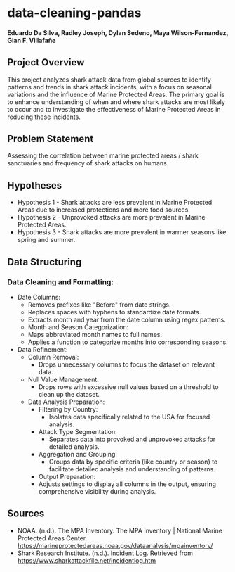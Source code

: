 # data-cleaning-pandas

#### Eduardo Da Silva, Radley Joseph, Dylan Sedeno, Maya Wilson-Fernandez, Gian F. Villafañe

## Project Overview
This project analyzes shark attack data from global sources to identify patterns and trends in shark attack incidents, with a focus on seasonal variations and the influence of Marine Protected Areas. The primary goal is to enhance understanding of when and where shark attacks are most likely to occur and to investigate the effectiveness of Marine Protected Areas in reducing these incidents.
  
## Problem Statement 
  Assessing the correlation between marine protected areas / shark sanctuaries and frequency of shark attacks on humans. 

## Hypotheses
- Hypothesis 1 - Shark attacks are less prevalent in Marine Protected Areas due to increased protections and more food sources.
- Hypothesis 2 - Unprovoked attacks are more prevalent in Marine Protected Areas.
- Hypothesis 3 - Shark attacks are more prevalent in warmer seasons like spring and summer. 

## Data Structuring 
### Data Cleaning and Formatting:
- Date Columns:
  - Removes prefixes like "Before" from date strings.
  - Replaces spaces with hyphens to standardize date formats.
  - Extracts month and year from the date column using regex patterns.
  - Month and Season Categorization:
  - Maps abbreviated month names to full names.
  - Applies a function to categorize months into corresponding seasons.
- Data Refinement:
  - Column Removal:
    - Drops unnecessary columns to focus the dataset on relevant data.
  - Null Value Management:
    - Drops rows with excessive null values based on a threshold to clean up the dataset.
  - Data Analysis Preparation:
    - Filtering by Country:
      - Isolates data specifically related to the USA for focused analysis.
    - Attack Type Segmentation:
      - Separates data into provoked and unprovoked attacks for detailed analysis.
    - Aggregation and Grouping:
      - Groups data by specific criteria (like country or season) to facilitate detailed analysis and understanding of patterns.
    - Output Preparation:
    - Adjusts settings to display all columns in the output, ensuring comprehensive visibility during analysis.

## Sources
- NOAA. (n.d.). The MPA Inventory. The MPA Inventory | National Marine Protected Areas Center. https://marineprotectedareas.noaa.gov/dataanalysis/mpainventory/ 
- Shark Research Institute. (n.d.). Incident Log. Retrieved from https://www.sharkattackfile.net/incidentlog.htm
